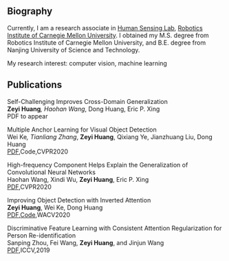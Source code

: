 ## Biography
Currently, I am a research associate in [Human Sensing Lab](http://humansensing.cs.cmu.edu/), [Robotics Institute of Carnegie Mellon University](https://www.ri.cmu.edu/). I obtained my M.S. degree from Robotics Institute of Carnegie Mellon University, and B.E. degree from Nanjing University of Science and Technology.  

My research interest: computer vision, machine learning

## Publications

Self-Challenging Improves Cross-Domain Generalization  
**Zeyi Huang**<sup>*</sup>, Haohan Wang<sup>*</sup>, Dong Huang, Eric P. Xing  
PDF to appear

Multiple Anchor Learning for Visual Object Detection  
Wei Ke<sup>*</sup>, Tianliang Zhang<sup>*</sup>, **Zeyi Huang**, Qixiang Ye, Jianzhuang Liu, Dong Huang  
[PDF](https://arxiv.org/pdf/1912.02252.pdf),Code,CVPR2020

High-frequency Component Helps Explain the Generalization of Convolutional Neural Networks  
Haohan Wang, Xindi Wu, **Zeyi Huang**, Eric P. Xing  
[PDF](https://arxiv.org/abs/1905.13545),CVPR2020

Improving Object Detection with Inverted Attention  
**Zeyi Huang**, Wei Ke, Dong Huang  
[PDF](https://arxiv.org/pdf/1903.12255.pdf),[Code](https://github.com/Justinhzy/IAN),WACV2020

Discriminative Feature Learning with Consistent Attention Regularization for Person Re-identification  
Sanping Zhou, Fei Wang, **Zeyi Huang**, and Jinjun Wang  
[PDF](http://openaccess.thecvf.com/content_ICCV_2019/papers/Zhou_Discriminative_Feature_Learning_With_Consistent_Attention_Regularization_for_Person_Re-Identification_ICCV_2019_paper.pdf),ICCV,2019
